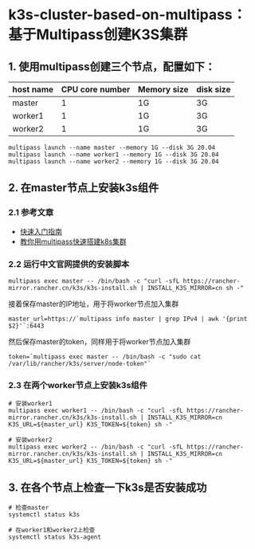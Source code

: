 # k3s-cluster-based-on-multipass：基于Multipass创建K3S集群

## 1. 使用multipass创建三个节点，配置如下：
| host name | CPU core number | Memory size | disk size |
| --------- | --------------- | ----------- | --------- |
| master    | 1               | 1G          | 3G        |
| worker1   | 1               | 1G          | 3G        |
| worker2   | 1               | 1G          | 3G        |

```
multipass launch --name master --memory 1G --disk 3G 20.04
multipass launch --name worker1 --memory 1G --disk 3G 20.04
multipass launch --name worker2 --memory 1G --disk 3G 20.04
```

## 2. 在master节点上安装k3s组件
### 2.1 参考文章

- [快速入门指南](https://docs.rancher.cn/docs/k3s/quick-start/_index)
- [教你用multipass快速搭建k8s集群](https://www.cnblogs.com/chenqionghe/p/15227277.html)

### 2.2 运行中文官网提供的安装脚本
```
multipass exec master -- /bin/bash -c "curl -sfL https://rancher-mirror.rancher.cn/k3s/k3s-install.sh | INSTALL_K3S_MIRROR=cn sh -"
```

接着保存master的IP地址，用于将worker节点加入集群
```
master_url=https://`multipass info master | grep IPv4 | awk '{print $2}'`:6443
```

然后保存master的token，同样用于将worker节点加入集群
```
token=`multipass exec master -- /bin/bash -c "sudo cat /var/lib/rancher/k3s/server/node-token"`
```

### 2.3 在两个worker节点上安装k3s组件
```
# 安装worker1
multipass exec worker1 -- /bin/bash -c "curl -sfL https://rancher-mirror.rancher.cn/k3s/k3s-install.sh | INSTALL_K3S_MIRROR=cn K3S_URL=${master_url} K3S_TOKEN=${token} sh -"

# 安装worker2
multipass exec worker2 -- /bin/bash -c "curl -sfL https://rancher-mirror.rancher.cn/k3s/k3s-install.sh | INSTALL_K3S_MIRROR=cn K3S_URL=${master_url} K3S_TOKEN=${token} sh -"
```

## 3. 在各个节点上检查一下k3s是否安装成功
```
# 检查master
systemctl status k3s

# 在worker1和worker2上检查
systemctl status k3s-agent
```